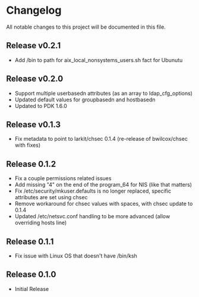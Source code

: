 # Changelog

All notable changes to this project will be documented in this file.

## Release v0.2.1

* Add /bin to path for aix_local_nonsystems_users.sh fact for Ubunutu

## Release v0.2.0

* Support multiple userbasedn attributes (as an array to ldap_cfg_options)
* Updated default values for groupbasedn and hostbasedn
* Updated to PDK 1.6.0

## Release v0.1.3

* Fix metadata to point to larkit/chsec 0.1.4 (re-release of bwilcox/chsec with fixes)

## Release 0.1.2

* Fix a couple permissions related issues
* Add missing "4" on the end of the program_64 for NIS (like that matters)
* Fix /etc/security/mkuser.defaults is no longer replaced, specific attributes are set using chsec
* Remove workaround for chsec values with spaces, with chsec update to 0.1.4
* Updated /etc/netsvc.conf handling to be more advanced (allow overriding hosts line)

## Release 0.1.1

* Fix issue with Linux OS that doesn't have /bin/ksh

## Release 0.1.0

* Initial Release
